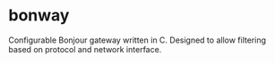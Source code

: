 bonway
======

Configurable Bonjour gateway written in C. Designed to allow filtering
based on protocol and network interface.
